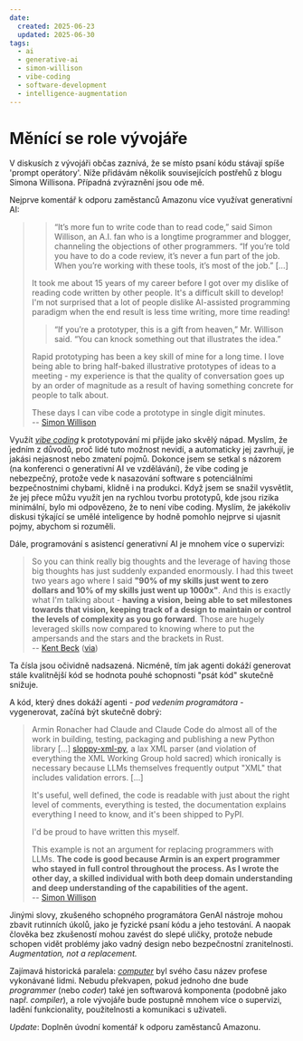 ```yaml
---
date:
  created: 2025-06-23
  updated: 2025-06-30
tags:
  - ai
  - generative-ai
  - simon-willison
  - vibe-coding
  - software-development
  - intelligence-augmentation
---
```


# Měnící se role vývojáře

V diskusích z vývojáři občas zaznívá, že se místo psaní kódu stávají spíše 'prompt operátory'. Níže přidávám několik souvisejících postřehů z blogu Simona Willisona. Případná zvýraznění jsou ode mě.

Nejprve komentář k odporu zaměstanců Amazonu více využívat generativní AI:

> > “It’s more fun to write code than to read code,” said Simon Willison, an A.I. fan who is a longtime programmer and blogger, channeling the objections of other programmers. “If you’re told you have to do a code review, it’s never a fun part of the job. When you’re working with these tools, it’s most of the job.” [...]
>
> It took me about 15 years of my career before I got over my dislike of reading code written by other people. It's a difficult skill to develop! I'm not surprised that a lot of people dislike AI-assisted programming paradigm when the end result is less time writing, more time reading!
>
> > “If you’re a prototyper, this is a gift from heaven,” Mr. Willison said. “You can knock something out that illustrates the idea.”
>
> Rapid prototyping has been a key skill of mine for a long time. I love being able to bring half-baked illustrative prototypes of ideas to a meeting - my experience is that the quality of conversation goes up by an order of magnitude as a result of having something concrete for people to talk about.
>
> These days I can vibe code a prototype in single digit minutes.  
-- [Simon Willison](https://simonwillison.net/2025/May/28/amazon-some-coders/)

Využít [_vibe coding_](https://en.wikipedia.org/wiki/Vibe_coding) k prototypování mi přijde jako skvělý nápad. Myslím, že jedním z důvodů, proč lidé tuto možnost nevidí, a automaticky jej zavrhují, je jakási nejasnost nebo zmatení pojmů. Dokonce jsem se setkal s názorem (na konferenci o generativní AI ve vzdělávání), že vibe coding je nebezpečný, protože vede k nasazování software s potenciálními bezpečnostními chybami, klidně i na produkci. Když jsem se snažil vysvětlit, že jej přece můžu využít jen na rychlou tvorbu prototypů, kde jsou rizika minimální, bylo mi odpovězeno, že to není vibe coding. Myslím, že jakékoliv diskusi týkající se umělé inteligence by hodně pomohlo nejprve si ujasnit pojmy, abychom si rozuměli.

<!-- more -->

Dále, programování s asistencí generativní AI je mnohem více o supervizi:

> So you can think really big thoughts and the leverage of having those big thoughts has just suddenly expanded enormously. I had this tweet two years ago where I said **"90% of my skills just went to zero dollars and 10% of my skills just went up 1000x"**. And this is exactly what I'm talking about - **having a vision, being able to set milestones towards that vision, keeping track of a design to maintain or control the levels of complexity as you go forward**. Those are hugely leveraged skills now compared to knowing where to put the ampersands and the stars and the brackets in Rust.  
-- [Kent Beck](https://www.youtube.com/watch?v=aSXaxOdVtAQ&t=12m30s) ([via](https://simonwillison.net/2025/Jun/22/kent-beck/))

Ta čísla jsou očividně nadsazená. Nicméně, tím jak agenti dokáží generovat stále kvalitnější kód se hodnota pouhé schopnosti "psát kód" skutečně snižuje.

A kód, který dnes dokáží agenti - _pod vedením programátora_ - vygenerovat, začíná být skutečně dobrý:

> Armin Ronacher had Claude and Claude Code do almost all of the work in building, testing, packaging and publishing a new Python library [...] [sloppy-xml-py](https://github.com/mitsuhiko/sloppy-xml-py), a lax XML parser (and violation of everything the XML Working Group hold sacred) which ironically is necessary because LLMs themselves frequently output "XML" that includes validation errors. [...]
>
> It's useful, well defined, the code is readable with just about the right level of comments, everything is tested, the documentation explains everything I need to know, and it's been shipped to PyPI.
>
> I'd be proud to have written this myself.
>
> This example is not an argument for replacing programmers with LLMs. **The code is good because Armin is an expert programmer who stayed in full control throughout the process. As I wrote the other day, a skilled individual with both deep domain understanding and deep understanding of the capabilities of the agent.**  
-- [Simon Willison](https://simonwillison.net/2025/Jun/21/my-first-open-source-ai-generated-library/)

Jinými slovy, zkušeného schopného programátora GenAI nástroje mohou zbavit rutinních úkolů, jako je fyzické psaní kódu a jeho testování. A naopak člověka bez zkušeností mohou zavést do slepé uličky, protože nebude schopen vidět problémy jako vadný design nebo bezpečnostní zranitelnosti. _Augmentation, not a replacement._

Zajímavá historická paralela: [_computer_](https://en.wikipedia.org/wiki/Computer_(occupation)) byl svého času název profese vykonávané lidmi. Nebudu překvapen, pokud jednoho dne bude _programmer_ (nebo _coder_) také jen softwarová komponenta (podobně jako např. _compiler_), a role vývojáře bude postupně mnohem více o supervizi, ladění funkcionality, použitelnosti a komunikaci s uživateli.

_Update_: Doplněn úvodní komentář k odporu zaměstanců Amazonu.

